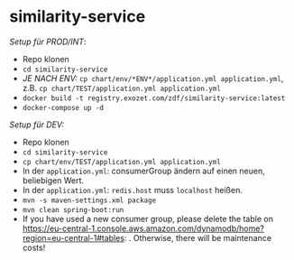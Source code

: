 # similarity-service

*Setup für PROD/INT*:

- Repo klonen
-  `cd similarity-service`
- *JE NACH ENV:* `cp chart/env/*ENV*/application.yml application.yml`, z.B. `cp chart/TEST/application.yml application.yml`
- `docker build -t registry.exozet.com/zdf/similarity-service:latest`
- `docker-compose up -d`


*Setup für DEV:*

- Repo klonen
- `cd similarity-service`
- `cp chart/env/TEST/application.yml application.yml`
- In der `application.yml`: consumerGroup ändern auf einen neuen, beliebigen Wert.
- In der `application.yml`: `redis.host` muss `localhost` heißen.
- `mvn -s maven-settings.xml package`
- `mvn clean spring-boot:run`
- If you have used a new consumer group, please delete the table on https://eu-central-1.console.aws.amazon.com/dynamodb/home?region=eu-central-1#tables: . 
    Otherwise, there will be maintenance costs!